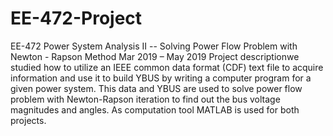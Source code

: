 # EE-472-Project

EE-472 Power System Analysis II -- Solving Power Flow Problem with Newton - Rapson Method
Mar 2019 – May 2019
Project descriptionwe studied how to utilize an IEEE common data format (CDF) text file to acquire
information and use it to build YBUS by writing a computer program for a given power system.
This data and YBUS are used to solve power flow problem with Newton-Rapson iteration to find out 
the bus voltage magnitudes and angles. As computation tool MATLAB is used for both projects.
